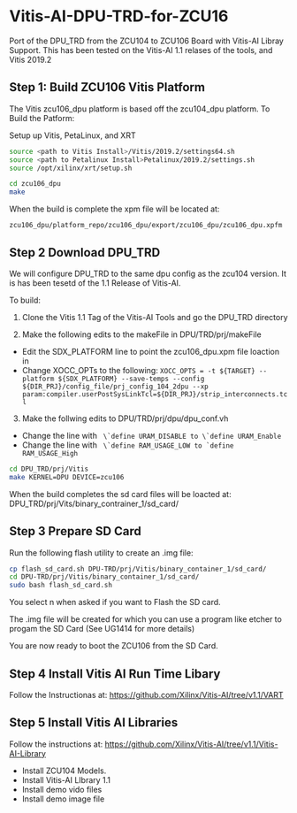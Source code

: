 # Vitis-AI-DPU-TRD-for-ZCU16
Port of the DPU_TRD from the ZCU104 to ZCU106 Board with Vitis-AI Libray Support.
This has been tested on the Vitis-AI 1.1 relases of the tools, and Vitis 2019.2

## Step 1: Build ZCU106 Vitis Platform
The Vitis zcu106_dpu platform is based off the zcu104_dpu platform.
To Build the Patform:

Setup up Vitis, PetaLinux, and XRT

~~~bash
source <path to Vitis Install>/Vitis/2019.2/settings64.sh
source <path to Petalinux Install>Petalinux/2019.2/settings.sh
source /opt/xilinx/xrt/setup.sh
~~~

~~~bash
cd zcu106_dpu
make
~~~

When the build is complete the xpm file will be located at:

```zcu106_dpu/platform_repo/zcu106_dpu/export/zcu106_dpu/zcu106_dpu.xpfm```

## Step 2 Download DPU_TRD 
We will configure DPU_TRD to the same dpu config as the zcu104 version. It is has been tesetd of the 1.1 Release of Vitis-AI.

To build:
1. Clone the Vitis 1.1 Tag of the Vitis-AI Tools and go the  DPU_TRD directory

2.  Make the following edits to the makeFile in DPU/TRD/prj/makeFile
* Edit the SDX_PLATFORM line to point the zcu106_dpu.xpm file loaction in
* Change XOCC_OPTs to the following:
```XOCC_OPTS = -t ${TARGET} --platform ${SDX_PLATFORM} --save-temps --config ${DIR_PRJ}/config_file/prj_config_104_2dpu --xp param:compiler.userPostSysLinkTcl=${DIR_PRJ}/strip_interconnects.tcl ```

3. Make the follwing edits to DPU/TRD/prj/dpu/dpu_conf.vh

* Change the line with ``` \`define URAM_DISABLE to \`define URAM_Enable```
* Change the line with ``` \`define RAM_USAGE_LOW to `define RAM_USAGE_High```

~~~bash
cd DPU_TRD/prj/Vitis
make KERNEL=DPU DEVICE=zcu106
~~~

When the build completes the sd card files will be loacted at: DPU_TRD/prj/Vits/binary_contrainer_1/sd_card/

## Step 3 Prepare SD Card 
Run the following flash utility to create an .img file:

~~~bash
cp flash_sd_card.sh DPU-TRD/prj/Vitis/binary_container_1/sd_card/
cd DPU-TRD/prj/Vitis/binary_container_1/sd_card/
sudo bash flash_sd_card.sh
~~~

You select n when asked if you want to Flash the SD card.

The .img file will be created for which you can use a program like etcher to progam the SD Card (See UG1414 for more details)

You are now ready to boot the ZCU106 from the SD Card.

## Step 4 Install Vitis AI Run Time Libary
Follow the Instructionas at: https://github.com/Xilinx/Vitis-AI/tree/v1.1/VART

## Step 5 Install Vitis AI Libraries
Follow the instructions at: https://github.com/Xilinx/Vitis-AI/tree/v1.1/Vitis-AI-Library
* Install ZCU104 Models. 
* Install Vitis-AI LIbrary 1.1
* Install demo vido files
* Install demo image file



